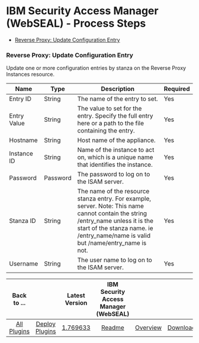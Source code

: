 
# IBM Security Access Manager (WebSEAL) - Process Steps

* [Reverse Proxy: Update Configuration Entry](#reverse_proxy:_update_configuration_entry)


### Reverse Proxy: Update Configuration Entry

Update one or more configuration entries by stanza on the Reverse Proxy Instances resource.



| Name | Type | Description                                                                                                          | Required |
| ---- | ---- | -------------------------------------------------------------------------------------------------------------------- | -------- |
| Entry ID | String | The name of the entry to set. | Yes |
| Entry Value | String | The value to set for the entry. Specify the full entry here or a path to the file containing the entry. | Yes |
| Hostname | String | Host name of the appliance. | Yes |
| Instance ID | String | Name of the instance to act on, which is a unique name that identifies the instance. | Yes |
| Password | Password | The password to log on to the ISAM server. | Yes |
| Stanza ID | String | The name of the resource stanza entry. For example, server. Note: This name cannot contain the string /entry\_name unless it is the start of the stanza name. ie /entry\_name/name is valid but /name/entry\_name is not. | Yes |
| Username | String | The user name to log on to the ISAM server. | Yes |



|Back to ...||Latest Version|IBM Security Access Manager (WebSEAL) |||
| :---: | :---: | :---: | :---: | :---: | :---: |
|[All Plugins](../../index.md)|[Deploy Plugins](../README.md)|[1.769633](https://raw.githubusercontent.com/UrbanCode/IBM-UCD-PLUGINS/main/files/webseal/webseal-1.769633.zip)|[Readme](README.md)|[Overview](overview.md)|[Downloads](downloads.md)|
